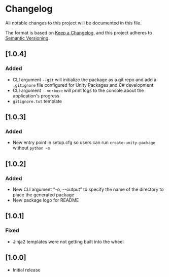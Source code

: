 # Changelog

All notable changes to this project will be documented in this file.

The format is based on [Keep a Changelog](https://keepachangelog.com/en/1.0.0/),
and this project adheres to [Semantic Versioning](https://semver.org/spec/v2.0.0.html).

## [1.0.4]

### Added

- CLI argument `--git` will initialize the package as a git repo and add
  a `.gitignore` file configured for Unity Packages and C# development
- CLI argument `--verbose` will print logs to the console about the
  application's progress
- `gitignore.txt` template

## [1.0.3]

### Added

- New entry point in setup.cfg so users can run `create-unity-package` without `python -m`

## [1.0.2]

### Added

- New CLI argument "-o, --output" to specify the name of the directory to place the generated package
- New package logo for README

## [1.0.1]

### Fixed

- Jinja2 templates were not getting built into the wheel

## [1.0.0]

- Initial release
